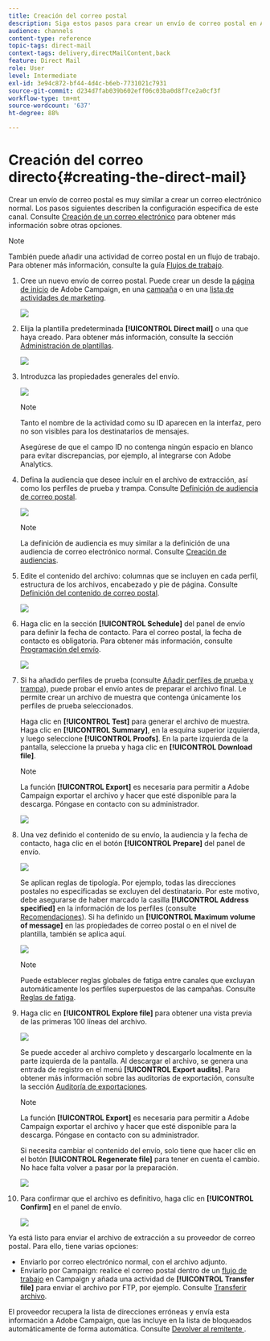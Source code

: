 ```yaml
---
title: Creación del correo postal
description: Siga estos pasos para crear un envío de correo postal en Adobe Campaign.
audience: channels
content-type: reference
topic-tags: direct-mail
context-tags: delivery,directMailContent,back
feature: Direct Mail
role: User
level: Intermediate
exl-id: 3e94c872-bf44-4d4c-b6eb-7731021c7931
source-git-commit: d234d7fab039b602eff06c03ba0d8f7ce2a0cf3f
workflow-type: tm+mt
source-wordcount: '637'
ht-degree: 88%

---
```


# Creación del correo directo{#creating-the-direct-mail}

Crear un envío de correo postal es muy similar a crear un correo electrónico normal. Los pasos siguientes describen la configuración específica de este canal. Consulte [Creación de un correo electrónico](../../channels/using/creating-an-email.md) para obtener más información sobre otras opciones.

>[!NOTE]
>
>También puede añadir una actividad de correo postal en un flujo de trabajo. Para obtener más información, consulte la guía [Flujos de trabajo](../../automating/using/direct-mail-delivery.md).

1. Cree un nuevo envío de correo postal. Puede crear un desde la [página de inicio](../../start/using/interface-description.md#home-page) de Adobe Campaign, en una [campaña](../../start/using/marketing-activities.md#creating-a-marketing-activity) o en una [lista de actividades de marketing](../../start/using/programs-and-campaigns.md#creating-a-campaign).

   ![](assets/direct_mail_1.png)

1. Elija la plantilla predeterminada **[!UICONTROL Direct mail]** o una que haya creado. Para obtener más información, consulte la sección [Administración de plantillas](../../start/using/marketing-activity-templates.md).

   ![](assets/direct_mail_2.png)

1. Introduzca las propiedades generales del envío.

   ![](assets/direct_mail_3.png)

   >[!NOTE]
   >
   >Tanto el nombre de la actividad como su ID aparecen en la interfaz, pero no son visibles para los destinatarios de mensajes.
   >
   >Asegúrese de que el campo ID no contenga ningún espacio en blanco para evitar discrepancias, por ejemplo, al integrarse con Adobe Analytics.

1. Defina la audiencia que desee incluir en el archivo de extracción, así como los perfiles de prueba y trampa. Consulte [Definición de audiencia de correo postal](../../channels/using/defining-the-direct-mail-audience.md).

   ![](assets/direct_mail_4.png)

   >[!NOTE]
   >
   >La definición de audiencia es muy similar a la definición de una audiencia de correo electrónico normal. Consulte [Creación de audiencias](../../audiences/using/creating-audiences.md).

1. Edite el contenido del archivo: columnas que se incluyen en cada perfil, estructura de los archivos, encabezado y pie de página. Consulte [Definición del contenido de correo postal](../../channels/using/defining-the-direct-mail-content.md).

   ![](assets/direct_mail_5.png)

1. Haga clic en la sección **[!UICONTROL Schedule]** del panel de envío para definir la fecha de contacto. Para el correo postal, la fecha de contacto es obligatoria. Para obtener más información, consulte [Programación del envío](../../sending/using/about-scheduling-messages.md).

   ![](assets/direct_mail_8.png)

1. Si ha añadido perfiles de prueba (consulte [Añadir perfiles de prueba y trampa](../../channels/using/defining-the-direct-mail-audience.md#adding-test-and-trap-profiles)), puede probar el envío antes de preparar el archivo final. Le permite crear un archivo de muestra que contenga únicamente los perfiles de prueba seleccionados.

   Haga clic en **[!UICONTROL Test]** para generar el archivo de muestra. Haga clic en **[!UICONTROL Summary]**, en la esquina superior izquierda, y luego seleccione **[!UICONTROL Proofs]**. En la parte izquierda de la pantalla, seleccione la prueba y haga clic en **[!UICONTROL Download file]**.

   >[!NOTE]
   >
   >La función **[!UICONTROL Export]** es necesaria para permitir a Adobe Campaign exportar el archivo y hacer que esté disponible para la descarga. Póngase en contacto con su administrador.

   ![](assets/direct_mail_19.png)

1. Una vez definido el contenido de su envío, la audiencia y la fecha de contacto, haga clic en el botón **[!UICONTROL Prepare]** del panel de envío.

   ![](assets/direct_mail_16.png)

   Se aplican reglas de tipología. Por ejemplo, todas las direcciones postales no especificadas se excluyen del destinatario. Por este motivo, debe asegurarse de haber marcado la casilla **[!UICONTROL Address specified]** en la información de los perfiles (consulte [Recomendaciones](../../channels/using/about-direct-mail.md#recommendations)). Si ha definido un **[!UICONTROL Maximum volume of message]** en las propiedades de correo postal o en el nivel de plantilla, también se aplica aquí.

   ![](assets/direct_mail_25.png)

   >[!NOTE]
   >
   >Puede establecer reglas globales de fatiga entre canales que excluyan automáticamente los perfiles superpuestos de las campañas. Consulte [Reglas de fatiga](../../sending/using/fatigue-rules.md).

1. Haga clic en **[!UICONTROL Explore file]** para obtener una vista previa de las primeras 100 líneas del archivo.

   ![](assets/direct_mail_18.png)

   Se puede acceder al archivo completo y descargarlo localmente en la parte izquierda de la pantalla. Al descargar el archivo, se genera una entrada de registro en el menú **[!UICONTROL Export audits]**. Para obtener más información sobre las auditorías de exportación, consulte la sección [Auditoría de exportaciones](../../administration/using/auditing-export-logs.md).

   >[!NOTE]
   >
   >La función **[!UICONTROL Export]** es necesaria para permitir a Adobe Campaign exportar el archivo y hacer que esté disponible para la descarga. Póngase en contacto con su administrador.

   Si necesita cambiar el contenido del envío, solo tiene que hacer clic en el botón **[!UICONTROL Regenerate file]** para tener en cuenta el cambio. No hace falta volver a pasar por la preparación.

   ![](assets/direct_mail_21.png)

1. Para confirmar que el archivo es definitivo, haga clic en **[!UICONTROL Confirm]** en el panel de envío.

   ![](assets/direct_mail_20.png)

Ya está listo para enviar el archivo de extracción a su proveedor de correo postal. Para ello, tiene varias opciones:

* Enviarlo por correo electrónico normal, con el archivo adjunto.
* Enviarlo por Campaign: realice el correo postal dentro de un [flujo de trabajo](../../automating/using/direct-mail-delivery.md) en Campaign y añada una actividad de **[!UICONTROL Transfer file]** para enviar el archivo por FTP, por ejemplo. Consulte [Transferir archivo](../../automating/using/transfer-file.md).

El proveedor recupera la lista de direcciones erróneas y envía esta información a Adobe Campaign, que las incluye en la lista de bloqueados automáticamente de forma automática. Consulte [Devolver al remitente ](../../channels/using/return-to-sender.md).
